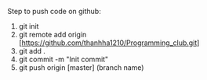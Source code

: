 Step to push code on github: 
1. git init
2. git remote add origin [https://github.com/thanhha1210/Programming_club.git]
3. git add .
4. git commit -m "Init commit"
5. git push origin [master] (branch name)
